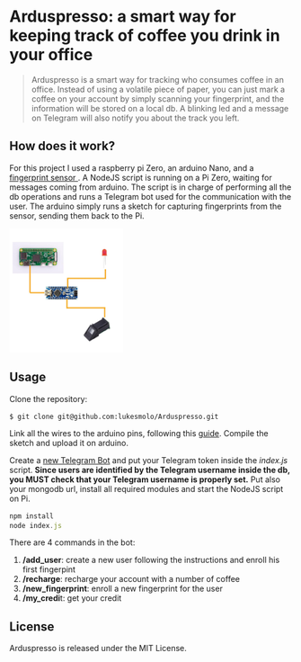 # Arduspresso: a smart way for keeping track of coffee you drink in your office


> Arduspresso is a smart way for tracking who consumes coffee in an office.
Instead of using a volatile piece of paper, you can just mark a coffee on your
account by simply scanning your fingerprint, and the information will be stored on a
local db. A blinking led and a message on Telegram will also notify you about the track you left.


## How does it work?
For this project I used a raspberry pi Zero, an arduino Nano, and a [fingerprint
sensor ](https://www.adafruit.com/product/751).
A NodeJS script is running on a Pi Zero, waiting for messages coming from arduino. The script is in charge of performing all the db operations and runs a Telegram bot used for the communication with the user.
The arduino simply runs a sketch for capturing fingerprints from the sensor,
sending them back to the Pi.

<img src="/pics/final_img.jpg " width="40%">


## Usage
Clone the repository:
```
$ git clone git@github.com:lukesmolo/Arduspresso.git
```
Link all the wires to the arduino pins, following this [guide](https://learn.adafruit.com/adafruit-optical-fingerprint-sensor/overview).
Compile the sketch and upload it on arduino.


Create a [new Telegram Bot](https://core.telegram.org/bots#3-how-do-i-create-a-bot) and put your
Telegram token inside the <i>index.js</i> script.
<b>Since users are identified by the Telegram username inside the db, you MUST
check that your Telegram username is properly set.</b>
Put also your mongodb url, install all required modules and start the NodeJS script on Pi.

```javascript
npm install
node index.js
```
There are 4 commands in the bot:
1. <b>/add\_user</b>: create a new user following the instructions and enroll his first
   fingerpint
2. <b>/recharge</b>: recharge your account with a number of coffee
3. <b>/new\_fingerprint</b>: enroll a new fingerprint for the user
4. <b>/my\_credi</b>t: get your credit

## License
Arduspresso is released under the MIT License.


